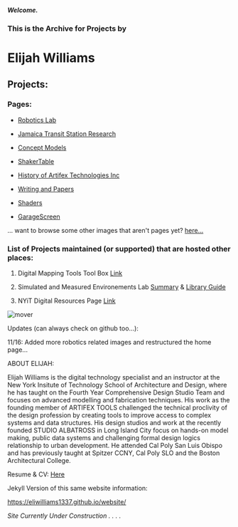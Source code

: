 ##### Welcome.

### This is the Archive for Projects by
# Elijah Williams  

## Projects:

### Pages:

* [Robotics Lab](projects/robots.md)

* [Jamaica Transit Station Research](projects/JamaicaTrainStation.md)

* [Concept Models](projects/ConceptModels.MD)

* [ShakerTable](projects/ShakeTable.md)

* [History of Artifex Technologies Inc](projects/artifexstory.md)

* [Writing and Papers](projects/papers.md)

* [Shaders](projects/shader.md)

* [GarageScreen](projects/garagescreen.md)

... want to browse some other images that aren't pages yet? [here...](projects/images)

### List of Projects maintained (or supported) that are hosted other places:

1. Digital Mapping Tools Tool Box [Link](https://libguides.nyit.edu/digitalmappingtools)

2. Simulated and Measured Environements Lab [Summary](https://github.com/eliwilliams1337/website/blob/main/projects/images/Env_Sim/24.11.%20SaME%20Lab%20Activity%20Summary.pdf) & [Library Guide](https://libguides.nyit.edu/c.php?g=1412365&p=10498257)
  

4. NYiT Digital Resources Page [Link](https://digitalfabricationlab-nyit-soad.github.io/resources/)

![mover](https://user-images.githubusercontent.com/31259842/210905310-f632e9c5-a51d-4a68-9253-e30ed8598a27.gif)

Updates (can always check on github too...):

11/16: Added more robotics related images and restructured the home page... 

ABOUT ELIJAH:

[](![PXL_20230420_204952103~3](https://user-images.githubusercontent.com/31259842/234937516-51a12de7-0e0d-42e4-88d8-3313a972be63.jpg)])


Elijah Williams is the digital technology specialist and an instructor at the New York Insitute of Technology School of Architecture and Design, where he has taught on the Fourth Year Comprehensive Design Studio Team and focuses on advanced modelling and fabrication techniques. His work as the founding member of ARTIFEX TOOLS challenged the technical proclivity of the design profession by creating tools to improve access to complex systems and data structures. His design studios and work at the recently founded STUDIO ALBATROSS in Long Island City focus on hands-on model making, public data systems and challenging formal design logics relationship to urban development. He attended Cal Poly San Luis Obispo and has previously taught at Spitzer CCNY, Cal Poly SLO and the Boston Architectural College.

Resume & CV: [Here](https://docs.google.com/document/d/1uRs6T1rA4u5POm-zIP_30t6DSd9YI1l-yyA8Fe2yPig/edit?usp=sharing)

Jekyll Version of this same website information:

https://eliwilliams1337.github.io/website/

_Site Currently Under Construction . . . ._

